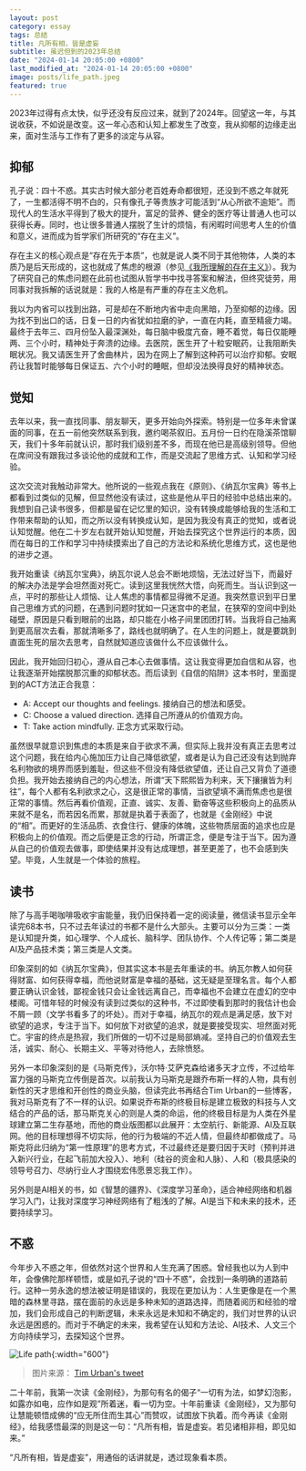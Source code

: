 ```yaml
---
layout: post
category: essay
tags: 总结
title: 凡所有相，皆是虚妄
subtitle: 虽迟但到的2023年总结
date: "2024-01-14 20:05:00 +0800"
last_modified_at: "2024-01-14 20:05:00 +0800"
image: posts/life_path.jpeg
featured: true
---
```


2023年过得有点太快，似乎还没有反应过来，就到了2024年。回望这一年，与其说收获，不如说是改变。这一年心态和认知上都发生了改变，我从抑郁的边缘走出来，面对生活与工作有了更多的淡定与从容。

## 抑郁

孔子说：四十不惑。其实古时候大部分老百姓寿命都很短，还没到不惑之年就死了，一生都活得不明不白的，只有像孔子等贵族才可能活到“从心所欲不逾矩”。而现代人的生活水平得到了极大的提升，富足的营养、健全的医疗等让普通人也可以获得长寿。同时，也让很多普通人摆脱了生计的烦恼，有闲暇时间思考人生的价值和意义，进而成为哲学家们所研究的“存在主义”。

存在主义的核心观点是“存在先于本质”，也就是说人类不同于其他物体，人类的本质乃是后天形成的，这也就成了焦虑的根源（参见[《我所理解的存在主义》](/articles/understanding-of-existentialism)）。我为了研究自己的焦虑问题在此前也试图从哲学书中找寻答案和解法，但终究徒劳，用同事对我拆解的话说就是：我的人格是有严重的存在主义危机。

我以为内省可以找到出路，可是却在不断地内省中走向黑暗，乃至抑郁的边缘。因为找不到出口的话，日复一日的内省犹如拉磨的驴，一直在内耗，直至精疲力竭。最终于去年三、四月份坠入最深渊处，每日脑中极度亢奋，睡不着觉，每日仅能睡两、三个小时，精神处于奔溃的边缘。去医院，医生开了十粒安眠药，让我阻断失眠状况。我又请医生开了舍曲林片，因为在网上了解到这种药可以治疗抑郁。安眠药让我暂时能够每日保证五、六个小时的睡眠，但却没法换得良好的精神状态。

## 觉知

去年以来，我一直找同事、朋友聊天，更多开始向外探索。特别是一位多年未曾谋面的同事，在五一前他突然联系到我，邀约喝茶叙旧。五月份一日约在隐溪茶馆聊天，我们十多年前就认识，那时我们级别差不多，而现在他已是高级别领导。但他在席间没有跟我过多谈论他的成就和工作，而是交流起了思维方式、认知和学习经验。

这次交流对我触动非常大。他所说的一些观点我在《原则》、《纳瓦尔宝典》等书上都看到过类似的见解，但显然他没有读过，这些是他从平日的经验中总结出来的。我想到自己读书很多，但都是留在记忆里的知识，没有转换成能够给我的生活和工作带来帮助的认知，而之所以没有转换成认知，是因为我没有真正的觉知，或者说认知觉醒。他在二十岁左右就开始认知觉醒，开始去探究这个世界运行的本质，因而在每日的工作和学习中持续摸索出了自己的方法论和系统化思维方式，这也是他的进步之道。

我开始重读《纳瓦尔宝典》，纳瓦尔说人总会不断地烦恼，无法过好当下，而最好的解决办法是学会坦然面对死亡。读到这里我恍然大悟，向死而生。当认识到这一点，平时的那些让人烦恼、让人焦虑的事情都显得微不足道。我突然意识到平日里自己思维方式的问题，在遇到问题时犹如一只迷宫中的老鼠，在狭窄的空间中到处碰壁，原因是只看到眼前的出路，却只能在小格子间里团团打转。当我将自己抽离到更高层次去看，那就清晰多了，路线也就明确了。在人生的问题上，就是要跳到直面生死的层次去思考，自然就知道应该做什么不应该做什么。

因此，我开始回归初心，遵从自己本心去做事情。这让我变得更加自信和从容，也让我逐渐开始摆脱那沉重的抑郁状态。而后读到《自信的陷阱》这本书时，里面提到的ACT方法正合我意：

- A: Accept our thoughts and feelings. 接纳自己的想法和感受。
- C: Choose a valued direction. 选择自己所遵从的价值观方向。
- T: Take action mindfully. 正念方式采取行动。

虽然很早就意识到焦虑的本质是来自于欲求不满，但实际上我并没有真正去思考过这个问题，我在给内心施加压力让自己降低欲望，或者是认为自己还没有达到抛弃名利物欲的境界而感到羞耻，但这些不但没有降低欲望值，还让自己又背负了道德负担。我开始去接纳自己的内心想法，所谓“天下熙熙皆为利来，天下攘攘皆为利往”，每个人都有名利欲求之心，这是很正常的事情，当欲望填不满而焦虑也是很正常的事情。然后再看价值观，正直、诚实、友善、勤奋等这些积极向上的品质从来就不是名，而若因名而累，那就是执着于表面了，也就是《金刚经》中说的“相”。而更好的生活品质、衣食住行、健康的体魄，这些物质层面的追求也应是积极向上的价值观。而之后便是正念的行动，所谓正念，便是专注于当下。因为遵从自己的价值观去做事，即使结果并没有达成理想，甚至更差了，也不会感到失望。毕竟，人生就是一个体验的旅程。

## 读书

除了与高手喝咖啡吸收宇宙能量，我仍旧保持着一定的阅读量，微信读书显示全年读完68本书，只不过去年读过的书都不是什么大部头。主要可以分为三类：一类是认知提升类，如心理学、个人成长、脑科学、团队协作、个人传记等；第二类是AI及产品技术类；第三类是人文类。

印象深刻的如《纳瓦尔宝典》，但其实这本书是去年重读的书。纳瓦尔教人如何获得财富、如何获得幸福，而他说财富是幸福的基础，这无疑是至理名言。每个人都要正确认识金钱，鄙视金钱只会让金钱远离自己，而幸福也不会建立在虚幻的空中楼阁。可惜年轻的时候没有读到过类似的这种书，不过即使看到那时的我估计也会不屑一顾（文学书看多了的坏处）。而对于幸福，纳瓦尔的观点是满足感，放下对欲望的追求，专注于当下。如何放下对欲望的追求，就是要接受现实、坦然面对死亡。宇宙的终点是热寂，我们所做的一切不过是局部熵减。坚持自己的价值观去生活，诚实、耐心、长期主义、平等对待他人，去除愤怒。

另外一本印象深刻的是《马斯克传》，沃尔特·艾萨克森给诸多天才立传，不过给年富力强的马斯克立传倒是首次。以前我认为马斯克是跟乔布斯一样的人物，具有创新性的天才思维和开创性的商业头脑，但读完此书再结合Tim Urban的一些博客，我对马斯克有了不一样的认识。如果说乔布斯的终极目标是建立极致的科技与人文结合的产品的话，那马斯克关心的则是人类的命运，他的终极目标是为人类在外星球建立第二生存基地，而他的商业版图都以此展开：太空航行、新能源、AI及互联网。他的目标理想得不切实际，他的行为极端的不近人情，但最终却都做成了。马斯克将此归纳为“第一性原理”的思考方式，不过最终还是要归因于天时（预判并进入新兴行业，在起飞前加大投入）、地利（硅谷的资金和人脉）、人和（极具感染的领导号召力、尽纳行业人才围绕宏伟愿景忘我工作）。

另外则是AI相关的书，如《智慧的疆界》、《深度学习革命》，适合神经网络和机器学习入门，让我对深度学习神经网络有了粗浅的了解。AI是当下和未来的技术，还要持续学习。

## 不惑

今年步入不惑之年，但依然对这个世界和人生充满了困惑。曾经我也以为人到中年，会像佛陀那样顿悟，或是如孔子说的“四十不惑”，会找到一条明确的道路前行。这种一劳永逸的想法被证明是错误的，我现在更加认为：人生更像是在一个黑暗的森林里寻路，摆在面前的永远是多种未知的道路选择，而随着阅历和经验的增加，我们会形成自己的判断逻辑，未来永远是未知和不确定的，我们对世界的认识永远是困惑的。而对于不确定的未来，我希望在认知和方法论、AI技术、人文三个方向持续学习，去探知这个世界。

![Life path]({{site.images_baseurl}}/posts/life_path.jpeg?w=600){:width="600"}

> 图片来源： [Tim Urban's tweet](https://twitter.com/waitbutwhy/status/1367871165319049221)

二十年前，我第一次读《金刚经》，为那句有名的偈子“一切有为法，如梦幻泡影，如露亦如电，应作如是观”所着迷，看一切为空。十年前重读《金刚经》，又为那句让慧能顿悟成佛的“应无所住而生其心”而赞叹，试图放下执着。而今再读《金刚经》，给我感悟最深的则是这一句：“凡所有相，皆是虚妄。若见诸相非相，即见如来。”

“凡所有相，皆是虚妄”，用通俗的话讲就是，透过现象看本质。

